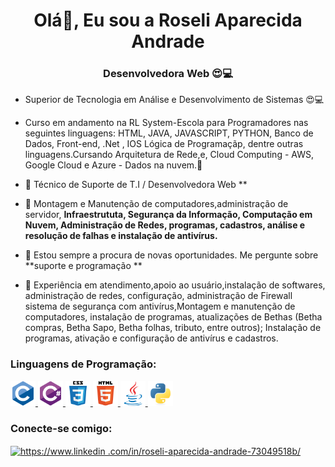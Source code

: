 <h1 align="center">Olá👋, Eu sou a Roseli Aparecida Andrade</h1>
<h3 align="center"><h3 align="center">Desenvolvedora Web 😍💻</h3>

</h3>

- Superior de Tecnologia em Análise e Desenvolvimento de Sistemas 😍💻

-  Curso em andamento na RL System-Escola para Programadores nas seguintes linguagens: HTML, JAVA, JAVASCRIPT, PYTHON, Banco de Dados, Front-end, .Net , IOS Lógica de Programaçãp, dentre outras linguagens.Cursando Arquitetura de Rede,e, Cloud Computing - AWS, Google Cloud e Azure - Dados na nuvem.🙆

- 🔭  Técnico de Suporte de T.I / Desenvolvedora Web **

- 🌱 Montagem e Manutenção de computadores,administração de servidor, **Infraestrututa, Segurança da Informação, Computação em Nuvem, Administração de Redes, programas, cadastros, análise e resolução de falhas e instalação de antivírus.**
                 

- 💬 Estou sempre a procura de novas oportunidades. Me pergunte sobre **suporte e programação **
  

- 📄 Experiência em atendimento,apoio ao usuário,instalação de softwares, administração de redes, configuração, administração de Firewall sistema de segurança com antivírus,Montagem e manutenção de computadores, instalação de programas, atualizações de Bethas (Betha compras, Betha Sapo, Betha folhas, tributo, entre outros); Instalação de programas, ativação e configuração de antivírus e cadastros.

 
</div>
<h3 align="left">Linguagens de Programação:</h3>
<p align="left"> <a href="https://www.cprogramming.com/" target="_blank" rel="noreferrer"> <img src="https://raw.githubusercontent.com/devicons/devicon/master/icons/c/c-original.svg" alt="c" width="40" height="40"/> </a> <a href="https://www.w3schools.com/cs/" target="_blank" rel="noreferrer"> <img src="https://raw.githubusercontent.com/devicons/devicon/master/icons/csharp/csharp-original.svg" alt="csharp" width="40" height="40"/> </a> <a href="https://www.w3schools.com/css/" target="_blank" rel="noreferrer"> <img src="https://raw.githubusercontent.com/devicons/devicon/master/icons/css3/css3-original-wordmark.svg" alt="css3" width="40" height="40"/> </a> <a href="https://www.w3.org/html/" target="_blank" rel="noreferrer"> <img src="https://raw.githubusercontent.com/devicons/devicon/master/icons/html5/html5-original-wordmark.svg" alt="html5" width="40" height="40"/> </a> <a href="https://www.java.com" target="_blank" rel="noreferrer"> <img src="https://raw.githubusercontent.com/devicons/devicon/master/icons/java/java-original.svg" alt="java" width="40" height="40"/> </a> <a href="https://www.python.org" target="_blank" rel="noreferrer"> <img src="https://raw.githubusercontent.com/devicons/devicon/master/icons/python/python-original.svg" alt="python" width="40" height="40"/> </a> </p>
<h3 align="left">Conecte-se comigo:</h3>
<p align="esquerda">
<a href="https://linkedin.com/in/https://www.linkedin.com/in/roseli-aparecida-andrade-73049518b/" target="blank"><img align="center" src ="https://raw.githubusercontent.com/rahuldkjain/github-profile-readme-generator/master/src/images/icons/Social/linked-in-alt.svg" alt="https://www.linkedin .com/in/roseli-aparecida-andrade-73049518b/" height="30" width="40" /></a>
</p> 
